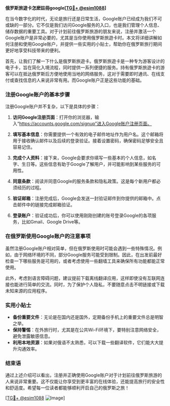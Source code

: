 **俄罗斯旅遊卡怎麽註冊google[[TG💪+ @esim1088](https://t.me/s/esim1088)]**

在当今数字化的时代，无论是旅行还是日常生活，Google账户已经成为我们不可或缺的一部分。它不仅是我们访问Google服务的入口，也是我们管理个人信息、储存数据的重要工具。对于计划前往俄罗斯旅游的朋友来说，注册并激活一个Google账户是非常必要的，尤其是当你使用俄罗斯旅遊卡时。本文将详细讲解如何注册和使用Google账户，并提供一些实用的小贴士，帮助你在俄罗斯旅行期间更好地享受科技带来的便利。

首先，让我们了解一下什么是俄罗斯旅遊卡。俄罗斯旅遊卡是一种专为游客设计的电子卡，旨在简化入境流程，同时提供一系列便捷的服务。持有俄罗斯旅遊卡的游客可以在抵达俄罗斯后方便地使用当地的网络服务，这对于需要即时通讯、在线支付或查找信息的人来说非常有用。而Google账户正是这些功能的基础。

### 注册Google账户的基本步骤

注册Google账户并不复杂，以下是具体的步骤：

1. **访问Google注册页面**：打开你的浏览器，输入“https://accounts.google.com/signup”进入Google账户注册页面。
   
2. **填写基本信息**：你需要提供一个有效的电子邮件地址作为用户名。这个邮箱将用于接收确认邮件以及后续的登录验证。接着设置密码，确保密码足够安全且容易记住。

3. **完成个人资料**：接下来，Google会要求你填写一些基本的个人信息，如名字、生日等。这些信息有助于Google了解用户，并可能影响到某些服务的可用性。

4. **同意条款**：阅读并同意Google的服务条款和隐私政策。这是每个新用户都必须经历的过程。

5. **验证邮箱**：注册完成后，Google会发送一封验证邮件到你提供的邮箱中。点击邮件中的链接完成邮箱验证。

6. **登录账户**：验证成功后，你可以使用刚刚创建的账号登录Google的各项服务，比如Gmail、Google Drive等。

### 在俄罗斯使用Google账户的注意事项

虽然注册Google账户相对简单，但在俄罗斯使用时可能会遇到一些特殊情况。例如，由于网络环境的不同，部分Google服务可能受到限制。因此，在出发前最好检查一下哪些服务是可用的，或者考虑使用一些翻墙工具来确保所有功能都能正常使用。

此外，考虑到语言障碍问题，建议提前下载离线翻译应用，这样即使没有互联网连接也能进行简单的交流。同时，为了保护个人隐私，不要随意点击不明链接或下载未知来源的应用程序。

### 实用小贴士

- **备份重要文件**：无论是在国内还是国外，定期备份手机上的重要文件总是明智之举。
- **保持警惕**：在外旅行时，尤其是在公共Wi-Fi环境下，要特别注意网络安全，避免泄露敏感信息。
- **利用本地资源**：如果对俄语不太熟悉，可以下载一些翻译软件，它们能大大提升沟通效率。

### 结束语

通过上述介绍可以看出，注册并正确使用Google账户对于计划前往俄罗斯旅游的人来说非常重要。这不仅能让你享受到更丰富的在线体验，还能提高旅行的安全性和舒适度。希望每一位读者都能够顺利开启自己的俄罗斯之旅！

[[TG💪+ @esim1088](https://t.me/s/esim1088) ![Image](https://i.postimg.cc/4NQfJmqS/Snipaste-2025-05-13-00-14-12.png)]